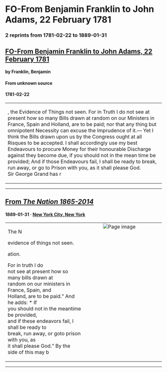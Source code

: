 
# FO-From Benjamin Franklin to John Adams, 22 February 1781

### 2 reprints from 1781-02-22 to 1889-01-31

## [FO-From Benjamin Franklin to John Adams, 22 February 1781](https://founders.archives.gov/documents/Franklin/01-34-02-0292)

#### by Franklin, Benjamin

#### From unknown source

#### 1781-02-22

<table style="width: 100%;"><tr><td style="width: 50%">

, the Evidence of Things not seen. For in Truth I do not see at present how so many Bills drawn at random on our Ministers in France, Spain and Holland, are to be paid; nor that any thing but omnipotent Necessity can excuse the Imprudence of it.— Yet I think the Bills drawn upon us by the Congress ought at all Risques to be accepted. I shall accordingly use my best Endeavours to procure Money for their honourable Discharge against they become due, if you should not in the mean time be provided; And if those Endeavours fail, I shall be ready to break, run away, or go to Prison with you, as it shall please God.  
Sir George Grand has r
</td></tr></table>

---

## [From _The Nation 1865-2014_](https://archive.org/details/sim_nation_1889-01-31_48_1231/page/n25/mode/1up?view=theater)

#### 1889-01-31 &middot; [New York City, New York](http://dbpedia.org/resource/New_York_City)

<table style="width: 100%;"><tr><td style="width: 50%">

  
  
The N  
  
evidence of things not seen.  
  
ation.  
  
  
  
For in truth I do  
not see at present how so many bills drawn at  
random on our ministers in France, Spain, and  
Holland, are to be paid.” And he adds: * If  
you should not in the meantime be provided,  
and if these endeavors fail, I shall be ready to  
break, run away, or goto prison with you, as  
it shall please God.” By the side of this may b
</td><td style="width: 50%; max-height: 75%; margin: auto; display: block;">
<img alt="Page image" src="https://iiif.archive.org/iiif/sim_nation_1889-01-31_48_1231&#0036;25/pct:44.576446,6.540000,22.107438,10.240000/600,/0/default.jpg"/>
</td>
</tr></table>

---

